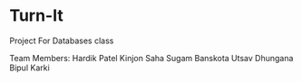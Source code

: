 # Turn-It

Project For Databases class

Team Members:
Hardik Patel
Kinjon Saha
Sugam Banskota
Utsav Dhungana
Bipul Karki
